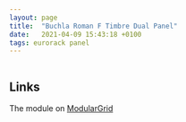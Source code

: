 ```yaml
---
layout: page
title:  "Buchla Roman F Timbre Dual Panel"
date:   2021-04-09 15:43:18 +0100
tags: eurorack panel
---
```

![]()

## Links

The module on [ModularGrid](https://www.modulargrid.net/e/other-unknown-timbre-wavefolder)